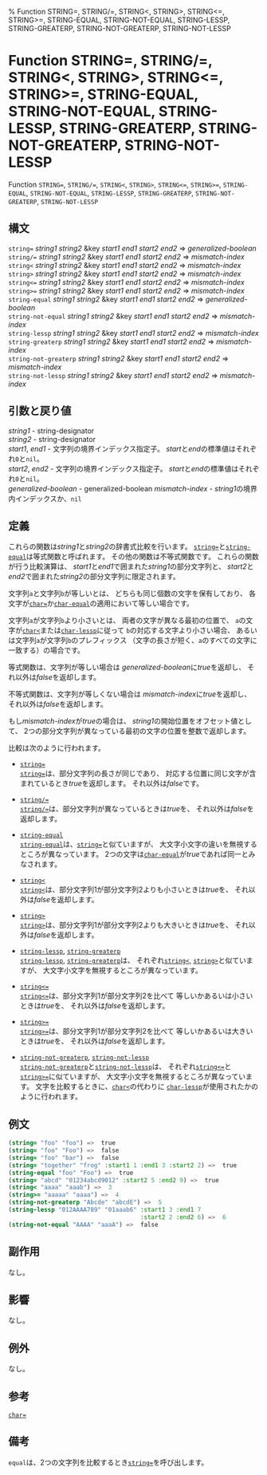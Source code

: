 % Function STRING=, STRING/=, STRING<, STRING>, STRING<=, STRING>=, STRING-EQUAL, STRING-NOT-EQUAL, STRING-LESSP, STRING-GREATERP, STRING-NOT-GREATERP, STRING-NOT-LESSP

# Function STRING=, STRING/=, STRING<, STRING>, STRING<=, STRING>=, STRING-EQUAL, STRING-NOT-EQUAL, STRING-LESSP, STRING-GREATERP, STRING-NOT-GREATERP, STRING-NOT-LESSP


Function `STRING=`, `STRING/=`, 
`STRING<`, `STRING>`, `STRING<=`, `STRING>=`, 
`STRING-EQUAL`, `STRING-NOT-EQUAL`, 
`STRING-LESSP`, `STRING-GREATERP`, `STRING-NOT-GREATERP`, `STRING-NOT-LESSP`


## 構文

`string=` *string1* *string2* &key *start1* *end1* *start2* *end2* => *generalized-boolean*  
`string/=` *string1* *string2* &key *start1* *end1* *start2* *end2* => *mismatch-index*  
`string<` *string1* *string2* &key *start1* *end1* *start2* *end2* => *mismatch-index*  
`string>` *string1* *string2* &key *start1* *end1* *start2* *end2* => *mismatch-index*  
`string<=` *string1* *string2* &key *start1* *end1* *start2* *end2* => *mismatch-index*  
`string>=` *string1* *string2* &key *start1* *end1* *start2* *end2* => *mismatch-index*  
`string-equal` *string1* *string2* &key *start1* *end1* *start2* *end2* => *generalized-boolean*  
`string-not-equal` *string1* *string2* &key *start1* *end1* *start2* *end2* => *mismatch-index*  
`string-lessp` *string1* *string2* &key *start1* *end1* *start2* *end2* => *mismatch-index*  
`string-greaterp` *string1* *string2* &key *start1* *end1* *start2* *end2* => *mismatch-index*  
`string-not-greaterp` *string1* *string2* &key *start1* *end1* *start2* *end2* => *mismatch-index*  
`string-not-lessp` *string1* *string2* &key *start1* *end1* *start2* *end2* => *mismatch-index*  


## 引数と戻り値

*string1* - string-designator  
*string2* - string-designator  
*start1*, *end1* - 文字列の境界インデックス指定子。
*start*と*end*の標準値はそれぞれ`0`と`nil`。  
*start2*, *end2* - 文字列の境界インデックス指定子。
*start*と*end*の標準値はそれぞれ`0`と`nil`。  
*generalized-boolean* - generalized-boolean
*mismatch-index* - *string1*の境界内インデックスか、`nil`


## 定義

これらの関数は*string1*と*string2*の辞書式比較を行います。
[`string=`](16.2.string-equal.html)と[`string-equal`](16.2.string-equal.html)は等式関数と呼ばれます。
その他の関数は不等式関数です。
これらの関数が行う比較演算は、
*start1*と*end1*で囲まれた*string1*の部分文字列と、
*start2*と*end2*で囲まれた*string2*の部分文字列に限定されます。

文字列`a`と文字列`b`が等しいとは、
どちらも同じ個数の文字を保有しており、
各文字が[`char=`](13.2.char-equal.html)か[`char-equal`](13.2.char-equal.html)の適用において等しい場合です。

文字列`a`が文字列`b`より小さいとは、
両者の文字が異なる最初の位置で、
`a`の文字が[`char<`](13.2.char-equal.html)または[`char-lessp`](13.2.char-equal.html)に従って
`b`の対応する文字より小さい場合、
あるいは文字列`a`が文字列`b`のプレフィックス
（文字の長さが短く、`a`のすべての文字に一致する）の場合です。

等式関数は、文字列が等しい場合は
*generalized-boolean*に*true*を返却し、
それ以外は*false*を返却します。

不等式関数は、文字列が等しくない場合は
*mismatch-index*に*true*を返却し、
それ以外は*false*を返却します。

もし*mismatch-index*が*true*の場合は、
*string1*の開始位置をオフセット値として、
2つの部分文字列が異なっている最初の文字の位置を整数で返却します。

比較は次のように行われます。

- [`string=`](16.2.string-equal.html)  
[`string=`](16.2.string-equal.html)は、部分文字列の長さが同じであり、
対応する位置に同じ文字が含まれているとき*true*を返却します。
それ以外は*false*です。

- [`string/=`](16.2.string-equal.html)  
[`string/=`](16.2.string-equal.html)は、部分文字列が異なっているときは*true*を、
それ以外は*false*を返却します。

- [`string-equal`](16.2.string-equal.html)  
[`string-equal`](16.2.string-equal.html)は、[`string=`](16.2.string-equal.html)と似ていますが、
大文字小文字の違いを無視するところが異なっています。
2つの文字は[`char-equal`](13.2.char-equal.html)が*true*であれば同一とみなされます。

- [`string<`](16.2.string-equal.html)  
[`string<`](16.2.string-equal.html)は、部分文字列1が部分文字列2よりも小さいときは*true*を、
それ以外は*false*を返却します。

- [`string>`](16.2.string-equal.html)  
[`string>`](16.2.string-equal.html)は、部分文字列1が部分文字列2よりも大きいときは*true*を、
それ以外は*false*を返却します。

- [`string-lessp`](16.2.string-equal.html), [`string-greaterp`](16.2.string-equal.html)  
[`string-lessp`](16.2.string-equal.html), [`string-greaterp`](16.2.string-equal.html)は、
それぞれ[`string<`](16.2.string-equal.html), [`string>`](16.2.string-equal.html)と似ていますが、
大文字小文字を無視するところが異なっています。

- [`string<=`](16.2.string-equal.html)  
[`string<=`](16.2.string-equal.html)は、部分文字列1が部分文字列2を比べて
等しいかあるいは小さいときは*true*を、
それ以外は*false*を返却します。

- [`string>=`](16.2.string-equal.html)  
[`string>=`](16.2.string-equal.html)は、部分文字列1が部分文字列2を比べて
等しいかあるいは大きいときは*true*を、
それ以外は*false*を返却します。

- [`string-not-greaterp`](16.2.string-equal.html), [`string-not-lessp`](16.2.string-equal.html)  
[`string-not-greaterp`](16.2.string-equal.html)と[`string-not-lessp`](16.2.string-equal.html)は、
それぞれ[`string<=`](16.2.string-equal.html)と[`string>=`](16.2.string-equal.html)に似ていますが、
大文字小文字を無視するところが異なっています。
文字を比較するときに、[`char<`](13.2.char-equal.html)の代わりに
[`char-lessp`](13.2.char-equal.html)が使用されたかのように行われます。

## 例文

```lisp
(string= "foo" "foo") =>  true
(string= "foo" "Foo") =>  false
(string= "foo" "bar") =>  false
(string= "together" "frog" :start1 1 :end1 3 :start2 2) =>  true
(string-equal "foo" "Foo") =>  true
(string= "abcd" "01234abcd9012" :start2 5 :end2 9) =>  true
(string< "aaaa" "aaab") =>  3
(string>= "aaaaa" "aaaa") =>  4
(string-not-greaterp "Abcde" "abcdE") =>  5
(string-lessp "012AAAA789" "01aaab6" :start1 3 :end1 7
                                     :start2 2 :end2 6) =>  6
(string-not-equal "AAAA" "aaaA") =>  false
```


## 副作用

なし。


## 影響

なし。


## 例外

なし。


## 参考

[`char=`](13.2.char-equal.html)


## 備考

`equal`は、2つの文字列を比較するとき[`string=`](16.2.string-equal.html)を呼び出します。

